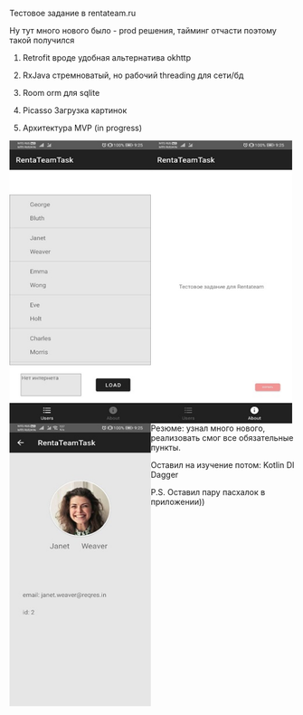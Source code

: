 Тестовое задание в rentateam.ru

Ну тут много нового было - prod решения, тайминг отчасти поэтому такой получился

1) Retrofit
	вроде удобная альтернатива okhttp

2) RxJava
	стремноватый, но рабочий threading для сети/бд

3) Room
	orm для sqlite

4) Picasso
	Загрузка картинок

5) Архитектура MVP (in progress)

<a href="url"><img src="https://github.com/Bagaviev/Android/blob/master/RentaTeamTask/1.jpg" align="left" height="500" width="250" ></a>
<a href="url"><img src="https://github.com/Bagaviev/Android/blob/master/RentaTeamTask/2.jpg" align="left" height="500" width="250" ></a>
<a href="url"><img src="https://github.com/Bagaviev/Android/blob/master/RentaTeamTask/3.jpg" align="left" height="500" width="250" ></a>
<br>

Резюме: узнал много нового, реализовать смог все обязательные пункты.

Оставил на изучение потом:
	Kotlin
	DI Dagger
		
P.S. Оставил пару пасхалок в приложении))